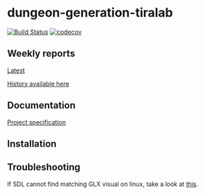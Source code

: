# dungeon-generation-tiralab
[![Build Status](https://travis-ci.com/mikaelfr/dungeon-generation-tiralab.svg?branch=master)](https://travis-ci.com/mikaelfr/dungeon-generation-tiralab)
[![codecov](https://codecov.io/gh/mikaelfr/dungeon-generation-tiralab/branch/master/graph/badge.svg)](https://codecov.io/gh/mikaelfr/dungeon-generation-tiralab)
## Weekly reports
[Latest](https://github.com/mikaelfr/dungeon-generation-tiralab/blob/master/weekly_reports/week4.md)

[History available here](https://github.com/mikaelfr/dungeon-generation-tiralab/blob/master/weekly_reports/)

## Documentation
[Project specification](https://github.com/mikaelfr/dungeon-generation-tiralab/blob/master/docs/project_spec.md)

## Installation


## Troubleshooting

If SDL cannot find matching GLX visual on linux, take a look at [this](https://stackoverflow.com/questions/41338549/sdl2-cant-create-window-since-it-couldnt-find-matching-glx-visual).
